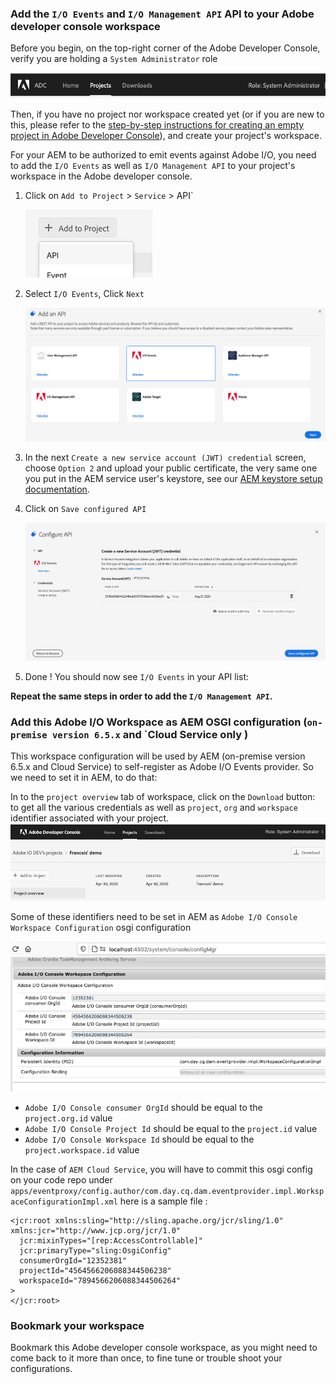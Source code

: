 

### Add the `I/O Events` and `I/O Management API` API to your Adobe developer console workspace

Before you begin, on the top-right corner of the Adobe Developer Console, 
verify you are holding a `System Administrator` role
 
 !["System Administrator shown in the console](../img/console_role_system_admin.png "System Administrator shown in the console") 

Then, if you have no project nor workspace created yet (or if you are new to this,
please refer to the [step-by-step instructions for creating an empty project in Adobe Developer Console](https://www.adobe.io/apis/experienceplatform/console/docs.html#!AdobeDocs/adobeio-console/master/projects-empty.md)),
and create your project's workspace.

For your AEM to be authorized to emit events against Adobe I/O, 
you need to add the `I/O Events` as well as `I/O Management API` to your project's workspace 
in the Adobe developer console. 


1. Click on `Add to Project` > `Service` > API`

   ![Add an API to Project](../img/add_api_to_project.png "Add an API to Project")

2. Select `I/O Events`, Click `Next`

   ![Select `I/O Events API`](../img/select_io_events_api.png "Select `I/O Events API`")

3. In the next `Create a new service account (JWT) credential` screen, choose `Option 2` 
and upload your public certificate, the very same one you put in the AEM service user's keystore,
see our [AEM keystore setup documentation](aem_keystore_setup.md).

4. Click on `Save configured API`

   ![Save `I/O Events API`](../img/save_io_events_api.png "Save `I/O Events API`")

5. Done ! You should now see `I/O Events` in your API list:


**Repeat the same steps in order to add the `I/O Management API`.**


### Add this Adobe I/O Workspace as AEM OSGI configuration (`on-premise version 6.5.x` and `Cloud Service only ) 

This workspace configuration will be used by AEM (on-premise version 6.5.x and Cloud Service) 
to self-register as Adobe I/O Events provider. So we need to set it in AEM, to do that:

In to the `project overview` tab of  workspace, click on the `Download` button: to get all the various credentials as well as `project`, `org` and `workspace` 
identifier associated with your project.
  ![the `project overview` tab and click on the `Download` button](../img/console_project_overview_download.png "the `project overview` tab and click on the `Download` button")

Some of these identifiers need to be set in AEM as `Adobe I/O Console Workspace Configuration` osgi configuration

  ![`Adobe I/O Console Workspace Configuration` osgi configuration](../img/aem_workspace_osgi_config.png "`Adobe I/O Console Workspace Configuration` osgi configuration")

* `Adobe I/O Console consumer OrgId` should be equal to the `project.org.id` value
* `Adobe I/O Console Project Id` should be equal to the `project.id` value
* `Adobe I/O Console Workspace Id` should be equal to the `project.workspace.id` value

In the case of `AEM Cloud Service`, you will have to commit this osgi config on your code repo under
`apps/eventproxy/config.author/com.day.cq.dam.eventprovider.impl.WorkspaceConfigurationImpl.xml` 
here is a sample file :

    <jcr:root xmlns:sling="http://sling.apache.org/jcr/sling/1.0" xmlns:jcr="http://www.jcp.org/jcr/1.0"
      jcr:mixinTypes="[rep:AccessControllable]"
      jcr:primaryType="sling:OsgiConfig"
      consumerOrgId="12352381"
      projectId="4564566206088344506238"
      workspaceId="7894566206088344506264"
    >
    </jcr:root>


### Bookmark your workspace
 
Bookmark this Adobe developer console workspace, as you might need to come back to it more than once, to fine tune or trouble shoot your configurations.



